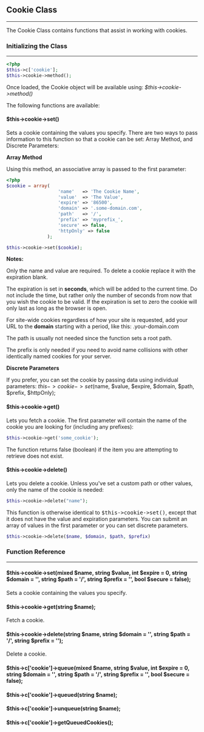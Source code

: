 
## Cookie Class

------

The Cookie Class contains functions that assist in working with cookies.

### Initializing the Class

-------

```php
<?php
$this->c['cookie'];
$this->cookie->method();
```

Once loaded, the Cookie object will be available using: <dfn>$this->cookie->method()</dfn>

The following functions are available:

#### $this->cookie->set()

Sets a cookie containing the values you specify. There are two ways to pass information to this function so that a cookie can be set: Array Method, and Discrete Parameters:

<b>Array Method</b>

Using this method, an associative array is passed to the first parameter:

```php
<?php
$cookie = array(
                   'name'   => 'The Cookie Name',
                   'value'  => 'The Value',
                   'expire' => '86500',
                   'domain' => '.some-domain.com',
                   'path'   => '/',
                   'prefix' => 'myprefix_',
                   'secure' => false,
                   'httpOnly' => false
               );

$this->cookie->set($cookie); 
```

<b>Notes:</b>

Only the name and value are required. To delete a cookie replace it with the expiration blank.

The expiration is set in <b>seconds</b>, which will be added to the current time. Do not include the time, but rather only the number of seconds from now that you wish the cookie to be valid. If the expiration is set to zero the cookie will only last as long as the browser is open.

For site-wide cookies regardless of how your site is requested, add your URL to the <b>domain</b> starting with a period, like this: .your-domain.com

The path is usually not needed since the function sets a root path.

The prefix is only needed if you need to avoid name collisions with other identically named cookies for your server.

<b>Discrete Parameters</b>

If you prefer, you can set the cookie by passing data using individual parameters:
$this->cookie->set($name, $value, $expire, $domain, $path, $prefix, $httpOnly);

#### $this->cookie->get()

Lets you fetch a cookie. The first parameter will contain the name of the cookie you are looking for (including any prefixes):

```php
$this->cookie->get('some_cookie');
```

The function returns false (boolean) if the item you are attempting to retrieve does not exist.


#### $this->cookie->delete()

Lets you delete a cookie. Unless you've set a custom path or other values, only the name of the cookie is needed:

```php
$this->cookie->delete("name");
```

This function is otherwise identical to <kbd>$this->cookie->set()</kbd>, except that it does not have the value and expiration parameters. You can submit an array of values in the first parameter or you can set discrete parameters.

```php
$this->cookie->delete($name, $domain, $path, $prefix)
```

### Function Reference

------

#### $this->cookie->set(mixed $name, string $value, int $expire = 0, string $domain = '', string $path = '/', string $prefix = '', bool $secure = false);

Sets a cookie containing the values you specify.

#### $this->cookie->get(string $name);

Fetch a cookie.

#### $this->cookie->delete(string $name, string $domain = '', string $path = '/', string $prefix = '');

Delete a cookie.


#### $this->c['cookie']->queue(mixed $name, string $value, int $expire = 0, string $domain = '', string $path = '/', string $prefix = '', bool $secure = false);


#### $this->c['cookie']->queued(string $name);


#### $this->c['cookie']->unqueue(string $name);


#### $this->c['cookie']->getQueuedCookies();